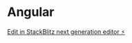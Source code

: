 # Angular

[Edit in StackBlitz next generation editor ⚡️](https://stackblitz.com/~/github.com/natafam/Angular)